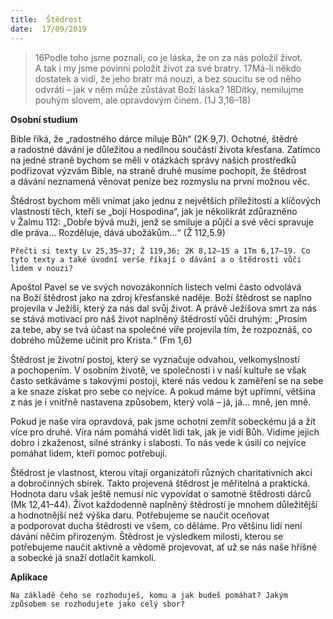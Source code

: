 ```yaml
---
title:  Štědrost
date:  17/09/2019
---
```


> <p></p>
> 16Podle toho jsme poznali, co je láska, že on za nás položil život. A tak i my jsme povinni položit život za své bratry. 17Má-li někdo dostatek a vidí, že jeho bratr má nouzi, a bez soucitu se od něho odvrátí – jak v něm může zůstávat Boží láska? 18Dítky, nemilujme pouhým slovem, ale opravdovým činem. (1J 3,16–18)

**Osobní studium**

Bible říká, že „radostného dárce miluje Bůh“ (2K 9,7). Ochotné, štědré a radostné dávání je důležitou a nedílnou součástí života křesťana. Zatímco na jedné straně bychom se měli v otázkách správy našich prostředků podřizovat výzvám Bible, na straně druhé musíme pochopit, že štědrost a dávání neznamená věnovat peníze bez rozmyslu na první možnou věc.

Štědrost bychom měli vnímat jako jednu z největších příležitostí a klíčových vlastností těch, kteří se „bojí Hospodina“, jak je několikrát zdůrazněno v Žalmu 112: „Dobře bývá muži, jenž se smiluje a půjčí a své věci spravuje dle práva... Rozděluje, dává ubožákům...“ (Ž 112,5.9)

`Přečti si texty Lv 25,35–37; Ž 119,36; 2K 8,12–15 a 1Tm 6,17–19. Co tyto texty a také úvodní verše říkají o dávání a o štědrosti vůči lidem v nouzi?`

Apoštol Pavel se ve svých novozákonních listech velmi často odvolává na Boží štědrost jako na zdroj křesťanské naděje. Boží štědrost se naplno projevila v Ježíši, který za nás dal svůj život. A právě Ježíšova smrt za nás se stává motivací pro náš život naplněný štědrostí vůči druhým: „Prosím za tebe, aby se tvá účast na společné víře projevila tím, že rozpoznáš, co dobrého můžeme učinit pro Krista.“ (Fm 1,6)

Štědrost je životní postoj, který se vyznačuje odvahou, velkomyslností a pochopením. V osobním životě, ve společnosti i v naší kultuře se však často setkáváme s takovými postoji, které nás vedou k zaměření se na sebe a ke snaze získat pro sebe co nejvíce. A pokud máme být upřímní, většina z nás je i vnitřně nastavena způsobem, který volá – já, já... mně, jen mně.

Pokud je naše víra opravdová, pak jsme ochotni zemřít sobeckému já a žít více pro druhé. Víra nám pomáhá vidět lidi tak, jak je vidí Bůh. Vidíme jejich dobro i zkaženost, silné stránky i slabosti. To nás vede k úsilí co nejvíce pomáhat lidem, kteří pomoc potřebují.

Štědrost je vlastnost, kterou vítají organizátoři různých charitativních akcí a dobročinných sbírek. Takto projevená štědrost je měřitelná a praktická. Hodnota daru však ještě nemusí nic vypovídat o samotné štědrosti dárců (Mk 12,41–44). Život každodenně naplněný štědrostí je mnohem důležitější a hodnotnější než výška daru. Potřebujeme se naučit oceňovat a podporovat ducha štědrosti ve všem, co děláme. Pro většinu lidí není dávání něčím přirozeným. Štědrost je výsledkem milosti, kterou se potřebujeme naučit aktivně a vědomě projevovat, ať už se nás naše hříšné a sobecké já snaží dotlačit kamkoli.

**Aplikace**

`Na základě čeho se rozhoduješ, komu a jak budeš pomáhat? Jakým způsobem se rozhodujete jako celý sbor?`